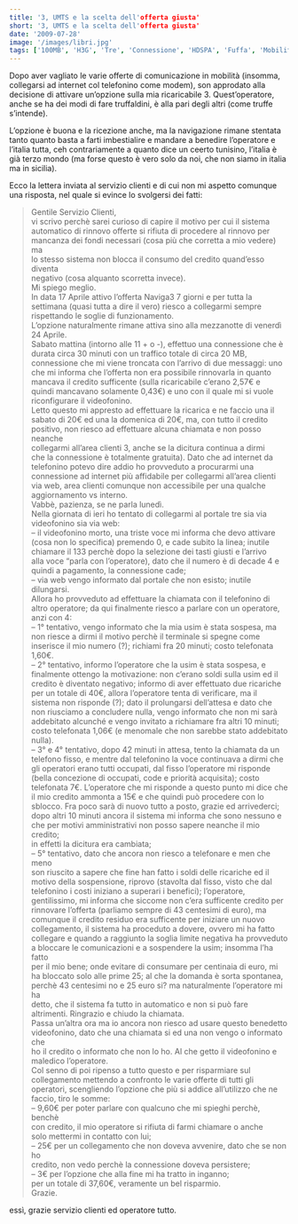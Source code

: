 ```yaml
---
title: '3, UMTS e la scelta dell'offerta giusta'
short: '3, UMTS e la scelta dell'offerta giusta'
date: '2009-07-28'
image: '/images/libri.jpg'
tags: ['100MB', 'H3G', 'Tre', 'Connessione', 'HDSPA', 'Fuffa', 'Mobilità', 'Modem', 'Naviga3', 'Soglie', 'Truffa', 'UMTS']
---
```


Dopo aver vagliato le varie offerte di comunicazione in mobilità (insomma, collegarsi ad internet col telefonino come modem), son approdato alla decisione di attivare un’opzione sulla mia ricaricabile 3. Quest’operatore, anche se ha dei modi di fare truffaldini, è alla pari degli altri (come truffe s’intende).

L’opzione è buona e la ricezione anche, ma la navigazione rimane stentata tanto quanto basta a farti imbestialire e mandare  a benedire l’operatore e l’italia tutta, ceh contrariamente a quanto dice un ceerto tunisino, l’italia è già terzo mondo (ma forse questo è vero solo da noi, che non siamo in italia ma in sicilia).

Ecco la lettera inviata al servizio clienti e di cui non mi aspetto comunque una risposta, nel quale si evince lo svolgersi dei fatti:

> Gentile Servizio Clienti,  
>  vi scrivo perchè sarei curioso di capire il motivo per cui il sistema  
>  automatico di rinnovo offerte si rifiuta di procedere al rinnovo per  
>  mancanza dei fondi necessari (cosa più che corretta a mio vedere) ma  
>  lo stesso sistema non blocca il consumo del credito quand’esso diventa  
>  negativo (cosa alquanto scorretta invece).  
>  Mi spiego meglio.  
>  In data 17 Aprile attivo l’offerta Naviga3 7 giorni e per tutta la  
>  settimana (quasi tutta a dire il vero) riesco a collegarmi sempre  
>  rispettando le soglie di funzionamento.  
>  L’opzione naturalmente rimane attiva sino alla mezzanotte di venerdì 24 Aprile.  
>  Sabato mattina (intorno alle 11 + o -), effettuo una connessione che è  
>  durata circa 30 minuti con un traffico totale di circa 20 MB,  
>  connessione che mi viene troncata con l’arrivo di due messaggi: uno  
>  che mi informa che l’offerta non era possibile rinnovarla in quanto  
>  mancava il credito sufficente (sulla ricaricabile c’erano 2,57€ e  
>  quindi mancavano solamente 0,43€) e uno con il quale mi si vuole  
>  riconfigurare il videofonino.  
>  Letto questo mi appresto ad effettuare la ricarica e ne faccio una il  
>  sabato di 20€ ed una la domenica di 20€, ma, con tutto il credito  
>  positivo, non riesco ad effettuare alcuna chiamata e non posso neanche  
>  collegarmi all’area clienti 3, anche se la dicitura continua a dirmi  
>  che la connessione è totalmente gratuita). Dato che ad internet da  
>  telefonino potevo dire addio ho provveduto a procurarmi una  
>  connessione ad internet più affidabile per collegarmi all’area clienti  
>  via web, area clienti comunque non accessibile per una qualche  
>  aggiornamento vs interno.  
>  Vabbè, pazienza, se ne parla lunedì.  
>  Nella giornata di ieri ho tentato di collegarmi al portale tre sia via  
>  videofonino sia via web:  
>  – il videofonino morto, una triste voce mi informa che devo attivare  
>  (cosa non lo specifica) premendo 0, e cade subito la linea; inutile  
>  chiamare il 133 perchè dopo la selezione dei tasti giusti e l’arrivo  
>  alla voce “parla con l’operatore), dato che il numero è di decade 4 e  
>  quindi a pagamento, la connessione cade;  
>  – via web vengo informato dal portale che non esisto; inutile dilungarsi.  
>  Allora ho provveduto ad effettuare la chiamata con il telefonino di  
>  altro operatore; da qui finalmente riesco a parlare con un operatore,  
>  anzi con 4:  
>  – 1° tentativo, vengo informato che la mia usim è stata sospesa, ma  
>  non riesce a dirmi il motivo perchè il terminale si spegne come  
>  inserisce il mio numero (?); richiami fra 20 minuti; costo telefonata  
>  1,60€.  
>  – 2° tentativo, informo l’operatore che la usim è stata sospesa, e  
>  finalmente ottengo la motivazione: non c’erano soldi sulla usim ed il  
>  credito è diventato negativo; informo di aver effettuato due ricariche  
>  per un totale di 40€, allora l’operatore tenta di verificare, ma il  
>  sistema non risponde (?); dato il prolungarsi dell’attesa e dato che  
>  non riusciamo a concludere nulla, vengo informato che non mi sarà  
>  addebitato alcunché e vengo invitato a richiamare fra altri 10 minuti;  
>  costo telefonata 1,06€ (e menomale che non sarebbe stato addebitato  
>  nulla).  
>  – 3° e 4° tentativo, dopo 42 minuti in attesa, tento la chiamata da un  
>  telefono fisso, e mentre dal telefonino la voce continuava a dirmi che  
>  gli operatori erano tutti occupati, dal fisso l’operatore mi risponde  
>  (bella concezione di occupati, code e priorità acquisita); costo  
>  telefonata 7€. L’operatore che mi risponde a questo punto mi dice che  
>  il mio credito ammonta a 15€ e che quindi può procedere con lo  
>  sblocco. Fra poco sarà di nuovo tutto a posto, grazie ed arrivederci;  
>  dopo altri 10 minuti ancora il sistema mi informa che sono nessuno e  
>  che per motivi amministrativi non posso sapere neanche il mio credito;  
>  in effetti la dicitura era cambiata;  
>  – 5° tentativo, dato che ancora non riesco a telefonare e men che meno  
>  son riuscito a sapere che fine han fatto i soldi delle ricariche ed il  
>  motivo della sospensione, riprovo (stavolta dal fisso, visto che dal  
>  telefonino i costi iniziano a superari i benefici); l’operatore,  
>  gentilissimo, mi informa che siccome non c’era sufficente credito per  
>  rinnovare l’offerta (parliamo sempre di 43 centesimi di euro), ma  
>  comunque il credito residuo era sufficente per iniziare un nuovo  
>  collegamento, il sistema ha proceduto a dovere, ovvero mi ha fatto  
>  collegare e quando a raggiunto la soglia limite negativa ha provveduto  
>  a bloccare le comunicazioni e a sospendere la usim; insomma l’ha fatto  
>  per il mio bene; onde evitare di consumare per centinaia di euro, mi  
>  ha bloccato solo alle prime 25; al che la domanda è sorta spontanea,  
>  perchè 43 centesimi no e 25 euro si? ma naturalmente l’operatore mi ha  
>  detto, che il sistema fa tutto in automatico e non si può fare  
>  altrimenti. Ringrazio e chiudo la chiamata.  
>  Passa un’altra ora ma io ancora non riesco ad usare questo benedetto  
>  videofonino, dato che una chiamata si ed una non vengo o informato che  
>  ho il credito o informato che non lo ho. Al che getto il videofonino e  
>  maledico l’operatore.  
>  Col senno di poi ripenso a tutto questo e per risparmiare sul  
>  collegamento mettendo a confronto le varie offerte di tutti gli  
>  operatori, scengliendo l’opzione che più si addice all’utilizzo che ne  
>  faccio, tiro le somme:  
>  – 9,60€ per poter parlare con qualcuno che mi spieghi perchè, benchè  
>  con credito, il mio operatore si rifiuta di farmi chiamare o anche  
>  solo mettermi in contatto con lui;  
>  – 25€ per un collegamento che non doveva avvenire, dato che se non ho  
>  credito, non vedo perchè la connessione doveva persistere;  
>  – 3€ per l’opzione che alla fine mi ha tratto in inganno;  
>  per un totale di 37,60€, veramente un bel risparmio.  
>  Grazie.

essì, grazie servizio clienti ed operatore tutto.